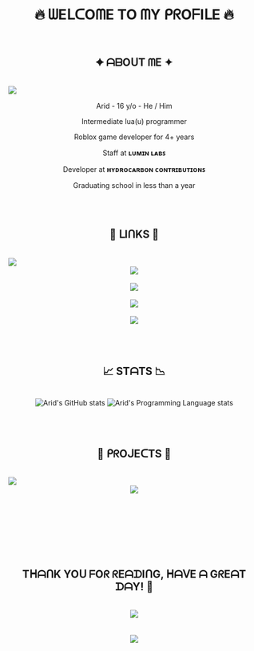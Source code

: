 <h1 align="center">🔥 ᗯEᒪᑕOᗰE TO ᗰY ᑭᖇOᖴIᒪE 🔥</h1>
<br>

<h2 align="center">✦ ᗩᗷOᑌT ᗰE ✦</h2>
<br>
<img src="https://i.pinimg.com/originals/2f/56/90/2f5690ee185f5345025b1a5b0bf2c8aa.gif" align="left">
<br>
<div align="center">
<p>Arid - 16 y/o - He / Him</p>
<p>Intermediate lua(u) programmer</p>
<p>Roblox game developer for 4+ years</p>
<p>Staff at <b>ʟᴜᴍɪɴ ʟᴀʙꜱ</b></p>
<p>Developer at <b>ʜʏᴅʀᴏᴄᴀʀʙᴏɴ ᴄᴏɴᴛʀɪʙᴜᴛɪᴏɴꜱ</b></p>
<p>Graduating school in less than a year</p>
</div>
<br><br>

<h2 align="center">🔗 ᒪIᑎKS 🔗</h2>
<br>
<img src="https://media1.tenor.com/m/0oH_oZ43RxEAAAAC/luffy-gear-5.gif" align="left">
<br>
<div align="center">
<img src="https://img.shields.io/badge/Twitter-black?style=for-the-badge&logo=x&link=https%3A%2F%2Ftwitter.com%2FAridAjd"/>
<br><br>
<img src="https://img.shields.io/badge/GitHub-gray?style=for-the-badge&logo=github&link=https%3A%2F%2Fgithub.com%2FAridAjd"/>
<br><br>
<img src="https://img.shields.io/badge/Roblox-%231B2A35?style=for-the-badge&logo=roblox&link=https%3A%2F%2Fwww.roblox.com%2Fusers%2F3914058635%2Fprofile"/>
<br><br>
<img src="https://img.shields.io/badge/YouTube-%23FF0000?style=for-the-badge&logo=YouTube&link=https%3A%2F%2Fwww.youtube.com%2Fchannel%2FUCImouIOtfqj4dNny4WumPZQ"/>
<br><br>
</div>
<br><br>

<h2 align="center">📈 STᗩTS 📉</h2>
<br>
<div align="center">
<img alt="Arid's GitHub stats" src="https://github-readme-stats.vercel.app/api?username=aridajd&show_icons=true&include_orgs=true"/>
<img alt="Arid's Programming Language stats" src="https://github-readme-stats.vercel.app/api/top-langs/?username=aridajd&layout=compact&include_orgs=true"/>
<br><br>
</div>
<br><br>

<h2 align="center">🔧 ᑭᖇOᒍEᑕTS 🔨</h2>
<br>
<img src="https://i.pinimg.com/originals/39/58/20/3958207310c490e17024c4d727fc73c9.gif" align="left"/>
<br>
<div align="center">
<a href="https://www.github.com/lumin-dev/Aegis"><img src="https://github-readme-stats.vercel.app/api/pin/?username=lumin-dev&repo=aegis"/></a>
<br><br>
</div>
<br><br><br><br><br><br>

<h2 align="center">TᕼᗩᑎK YOᑌ ᖴOᖇ ᖇEᗩᗪIᑎG, ᕼᗩᐯE ᗩ GᖇEᗩT ᗪᗩY! 👋</h2>
<br>
<div align="center" width="400" height="200">
<img src="https://media.tenor.com/bto5N16vmJ8AAAAd/luffy-meydsama.gif"/><br><br><br>
<img src="https://64.media.tumblr.com/6827ca13ffe7048d15438b3ce3dc017f/tumblr_pv04lpujh01vs1b7ho3_r1_540.gif"/>
</div>
<br>
